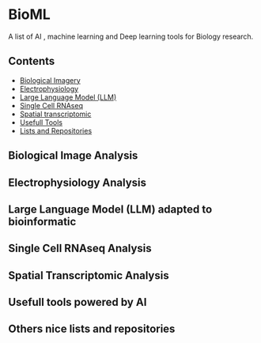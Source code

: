 # BioML
A list of AI , machine learning and Deep learning tools for Biology research.


## Contents

- [Biological Imagery](#Biological-Image-Analysis)
- [Electrophysiology](#Electrophysiology-Analysis)
- [Large Language Model (LLM)](#Large-Language-Model-(LLM)-adapted-to-bioinformatic)
- [Single Cell RNAseq](#Single-Cell-RNAseq-Analysis)
- [Spatial transcriptomic](#Spatial-Transcriptomic-Analysis)
- [Usefull Tools](Usefull-tools-powered-by-AI)
- [Lists and Repositories](Others-nice-lists-and-repositories)

## Biological Image Analysis

## Electrophysiology Analysis

## Large Language Model (LLM) adapted to bioinformatic

## Single Cell RNAseq Analysis

## Spatial Transcriptomic Analysis

## Usefull tools powered by AI

## Others nice lists and repositories  
